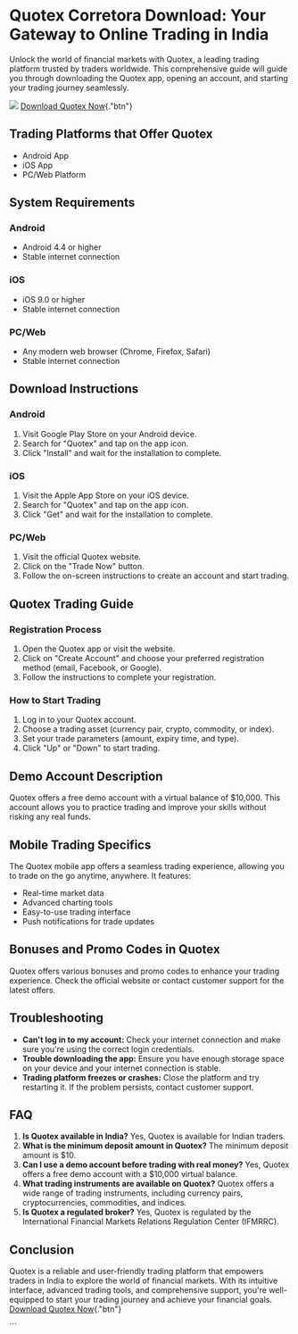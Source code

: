 

# Quotex Corretora Download: Your Gateway to Online Trading in India

Unlock the world of financial markets with Quotex, a leading trading
platform trusted by traders worldwide. This comprehensive guide will
guide you through downloading the Quotex app, opening an account, and
starting your trading journey seamlessly.

[![](https://static.quotex.io/files/5_en/300_250.jpg)](https://traff.sbs/brokerqxsignupf)
[Download Quotex
Now](\%22https://traff.sbs/quotexonelink\%22){."btn"}




## Trading Platforms that Offer Quotex

-   Android App
-   iOS App
-   PC/Web Platform

## System Requirements

### Android

-   Android 4.4 or higher
-   Stable internet connection

### iOS

-   iOS 9.0 or higher
-   Stable internet connection

### PC/Web

-   Any modern web browser (Chrome, Firefox, Safari)
-   Stable internet connection

## Download Instructions

### Android

1.  Visit Google Play Store on your Android device.
2.  Search for "Quotex" and tap on the app icon.
3.  Click "Install" and wait for the installation to complete.

### iOS

1.  Visit the Apple App Store on your iOS device.
2.  Search for "Quotex" and tap on the app icon.
3.  Click "Get" and wait for the installation to complete.

### PC/Web

1.  Visit the official Quotex website.
2.  Click on the "Trade Now" button.
3.  Follow the on-screen instructions to create an account and start
    trading.

## Quotex Trading Guide

### Registration Process

1.  Open the Quotex app or visit the website.
2.  Click on "Create Account" and choose your preferred
    registration method (email, Facebook, or Google).
3.  Follow the instructions to complete your registration.

### How to Start Trading

1.  Log in to your Quotex account.
2.  Choose a trading asset (currency pair, crypto, commodity, or index).
3.  Set your trade parameters (amount, expiry time, and type).
4.  Click "Up" or "Down" to start trading.

## Demo Account Description

Quotex offers a free demo account with a virtual balance of \$10,000.
This account allows you to practice trading and improve your skills
without risking any real funds.

## Mobile Trading Specifics

The Quotex mobile app offers a seamless trading experience, allowing you
to trade on the go anytime, anywhere. It features:

-   Real-time market data
-   Advanced charting tools
-   Easy-to-use trading interface
-   Push notifications for trade updates

## Bonuses and Promo Codes in Quotex

Quotex offers various bonuses and promo codes to enhance your trading
experience. Check the official website or contact customer support for
the latest offers.

## Troubleshooting

-   **Can\'t log in to my account:** Check your internet connection and
    make sure you\'re using the correct login credentials.
-   **Trouble downloading the app:** Ensure you have enough storage
    space on your device and your internet connection is stable.
-   **Trading platform freezes or crashes:** Close the platform and try
    restarting it. If the problem persists, contact customer support.

## FAQ

1.  **Is Quotex available in India?** Yes, Quotex is available for
    Indian traders.
2.  **What is the minimum deposit amount in Quotex?** The minimum
    deposit amount is \$10.
3.  **Can I use a demo account before trading with real money?** Yes,
    Quotex offers a free demo account with a \$10,000 virtual balance.
4.  **What trading instruments are available on Quotex?** Quotex offers
    a wide range of trading instruments, including currency pairs,
    cryptocurrencies, commodities, and indices.
5.  **Is Quotex a regulated broker?** Yes, Quotex is regulated by the
    International Financial Markets Relations Regulation Center
    (IFMRRC).

## Conclusion

Quotex is a reliable and user-friendly trading platform that empowers
traders in India to explore the world of financial markets. With its
intuitive interface, advanced trading tools, and comprehensive support,
you\'re well-equipped to start your trading journey and achieve your
financial goals. [Download Quotex
Now](\%22https://traff.sbs/quotexonelink\%22){."btn"}

\`\`\`


